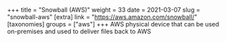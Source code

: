 +++
title = "Snowball (AWS)"
weight = 33
date = 2021-03-07
slug = "snowball-aws"
[extra]
link = "https://aws.amazon.com/snowball/"
[taxonomies]
groups = ["aws"]
+++
AWS physical device that can be used on-premises and used to deliver files back to AWS

